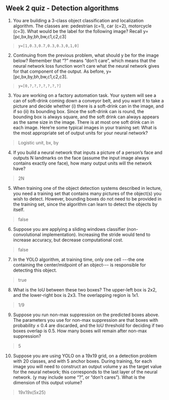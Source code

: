 ## Week 2 quiz - Detection algorithms

1. You are building a 3-class object classification and localization algorithm. The classes are: pedestrian (c=1), car (c=2), motorcycle (c=3). What would be the label for the following image? Recall y=[pc,bx,by,bh,bw,c1,c2,c3]

  > ```y=[1,0.3,0.7,0.3,0.3,0,1,0]```

2. Continuing from the previous problem, what should y be for the image below? Remember that “?” means “don’t care”, which means that the neural network loss function won’t care what the neural network gives for that component of the output. As before, y=[pc,bx,by,bh,bw,c1,c2,c3].

  > ```y=[0,?,?,?,?,?,?,?]```

3. You are working on a factory automation task. Your system will see a can of soft-drink coming down a conveyor belt, and you want it to take a picture and decide whether (i) there is a soft-drink can in the image, and if so (ii) its bounding box. Since the soft-drink can is round, the bounding box is always square, and the soft drink can always appears as the same size in the image. There is at most one soft drink can in each image. Here’re some typical images in your training set: What is the most appropriate set of output units for your neural network?

  >  Logistic unit, bx, by

4. If you build a neural network that inputs a picture of a person’s face and outputs N landmarks on the face (assume the input image always contains exactly one face), how many output units will the network have?

  > 2N

5. When training one of the object detection systems described in lecture, you need a training set that contains many pictures of the object(s) you wish to detect. However, bounding boxes do not need to be provided in the training set, since the algorithm can learn to detect the objects by itself.

  >  false

6. Suppose you are applying a sliding windows classifier (non-convolutional implementation). Increasing the stride would tend to increase accuracy, but decrease computational cost.

  > false

7. In the YOLO algorithm, at training time, only one cell ---the one containing the center/midpoint of an object--- is responsible for detecting this object.

  > true

8. What is the IoU between these two boxes? The upper-left box is 2x2, and the lower-right box is 2x3. The overlapping region is 1x1.

  >  1/9

9. Suppose you run non-max suppression on the predicted boxes above. The parameters you use for non-max suppression are that boxes with probability ≤ 0.4 are discarded, and the IoU threshold for deciding if two boxes overlap is 0.5. How many boxes will remain after non-max suppression?

  >  5

10. Suppose you are using YOLO on a 19x19 grid, on a detection problem with 20 classes, and with 5 anchor boxes. During training, for each image you will need to construct an output volume y as the target value for the neural network; this corresponds to the last layer of the neural network. (y may include some “?”, or “don’t cares”). What is the dimension of this output volume?

  > 19x19x(5x25)
